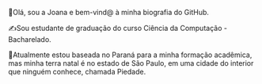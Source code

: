 👋Olá, sou a Joana e bem-vind@ à minha biografia do GitHub.

✍️Sou estudante de graduação do curso Ciência da Computação - Bacharelado.

🌱Atualmente estou baseada no Paraná para a minha formação acadêmica, mas minha terra natal é no estado de São Paulo, em uma cidade do interior que ninguém conhece, chamada Piedade.
